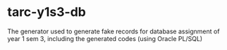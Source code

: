 # tarc-y1s3-db
The generator used to generate fake records for database assignment of year 1 sem 3, including the generated codes (using Oracle PL/SQL)
